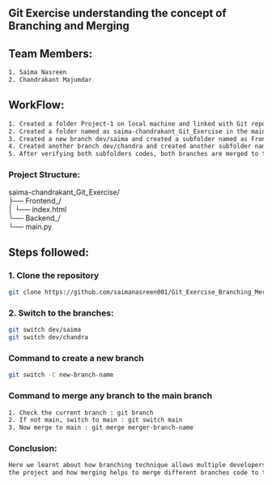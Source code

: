 ## Git Exercise understanding the concept of Branching and Merging

## Team Members:
```bash
1. Saima Nasreen
2. Chandrakant Majumdar
   ```
## WorkFlow:
```bash
1. Created a folder Project-1 on local machine and linked with Git repository Git_Exercise_Branching_Merging.
2. Created a folder named as saima-chandrakant_Git_Exercise in the main branch in the local machine.
3. Created a new branch dev/saima and created a subfolder named as Frontend_ inside it.
4. Created another branch dev/chandra and created another subfolder named as Backend_ inside it.
5. After verifying both subfolders codes, both branches are merged to the main branch.
```
### Project Structure:
saima-chandrakant_Git_Exercise/<br>
├── Frontend_/<br>
│ └── index.html<br>
└── Backend_/<br>
 └── main.py<br>

## Steps followed:
### 1. Clone the repository
```bash
git clone https://github.com/saimanasreen001/Git_Exercise_Branching_Merging.git
```

### 2. Switch to the branches:
```bash
git switch dev/saima
git switch dev/chandra
```
### Command to create a new branch
```bash
git switch -C new-branch-name
```
### Command to merge any branch to the main branch
```bash
1. Check the current branch : git branch
2. If not main, switch to main : git switch main
3. Now merge to main : git merge merger-branch-name
```

### Conclusion:
```bash
Here we learnt about how branching technique allows multiple developers to work on different features of
the project and how merging helps to merge different branches code to the main branch/ any other branch.
```





